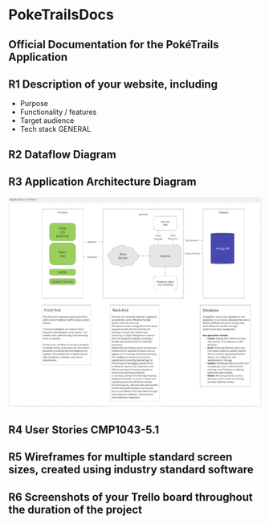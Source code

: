 # PokeTrailsDocs

## Official Documentation for the PokéTrails Application

## R1 Description of your website, including

- Purpose
- Functionality / features
- Target audience
- Tech stack GENERAL

## R2 Dataflow Diagram

## R3 Application Architecture Diagram

![Application Architecture Diagram.](./Images/App%20Architect.png)

## R4 User Stories CMP1043-5.1

## R5 Wireframes for multiple standard screen sizes, created using industry standard software

## R6 Screenshots of your Trello board throughout the duration of the project
